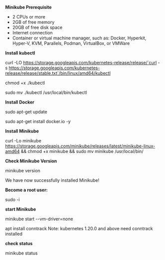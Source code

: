 **Minikube Prerequisite**

- 2 CPUs or more
- 2GB of free memory
- 20GB of free disk space
- Internet connection
- Container or virtual machine manager, such as: Docker, Hyperkit, Hyper-V, KVM, Parallels, Podman, VirtualBox, or VMWare

**Install kubectl**

curl -LO https://storage.googleapis.com/kubernetes-release/release/`curl -s https://storage.googleapis.com/kubernetes-release/release/stable.txt`/bin/linux/amd64/kubectl

chmod +x ./kubectl

sudo mv ./kubectl /usr/local/bin/kubectl

**Install Docker**

sudo apt-get update

sudo apt-get install docker.io -y

**Install Minikube**

curl -Lo minikube https://storage.googleapis.com/minikube/releases/latest/minikube-linux-amd64 && chmod +x minikube && sudo mv minikube /usr/local/bin/

**Check Minikube Version**

minikube version

We have now successfully installed Minikube!

**Become a root user:**

sudo -i

**start Minikube**

minikube start --vm-driver=none

apt install conntrack
Note: kubernetes 1.20.0 and above need conntrack installed

**check status**

minikube status
